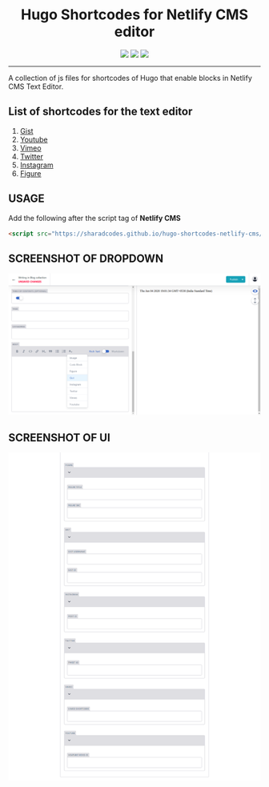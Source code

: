 <div align="center">
  <h1>Hugo Shortcodes for Netlify CMS editor</h1>
<img src="https://forthebadge.com/images/badges/powered-by-responsibility.svg" width="250">
<img src="https://forthebadge.com/images/badges/built-with-love.svg" width="150">
<img src="https://forthebadge.com/images/badges/made-with-javascript.svg" width="250">
</div>  

---

A collection of js files for shortcodes of Hugo that enable blocks in Netlify CMS Text Editor.

## List of shortcodes for the text editor
1. [Gist](https://github.com/sharadcodes/hugo-shortcodes-netlify-cms/blob/master/src/gist.js)
2. [Youtube](https://github.com/sharadcodes/hugo-shortcodes-netlify-cms/blob/master/src/youtube.js)
3. [Vimeo](https://github.com/sharadcodes/hugo-shortcodes-netlify-cms/blob/master/src/vimeo.js)
4. [Twitter](https://github.com/sharadcodes/hugo-shortcodes-netlify-cms/blob/master/src/twitter.js)
5. [Instagram](https://github.com/sharadcodes/hugo-shortcodes-netlify-cms/blob/master/src/instagram.js)
6. [Figure](https://github.com/sharadcodes/hugo-shortcodes-netlify-cms/blob/master/src/figure.js)

## USAGE

Add the following after the script tag of **Netlify CMS**

```html
<script src="https://sharadcodes.github.io/hugo-shortcodes-netlify-cms/dist/hugo_shortcodes_netlify_cms.js"></script>
```

## SCREENSHOT OF DROPDOWN
![Snap](shorc_list.png)
## SCREENSHOT OF UI
![Snap](all_sc_ncms.png)
